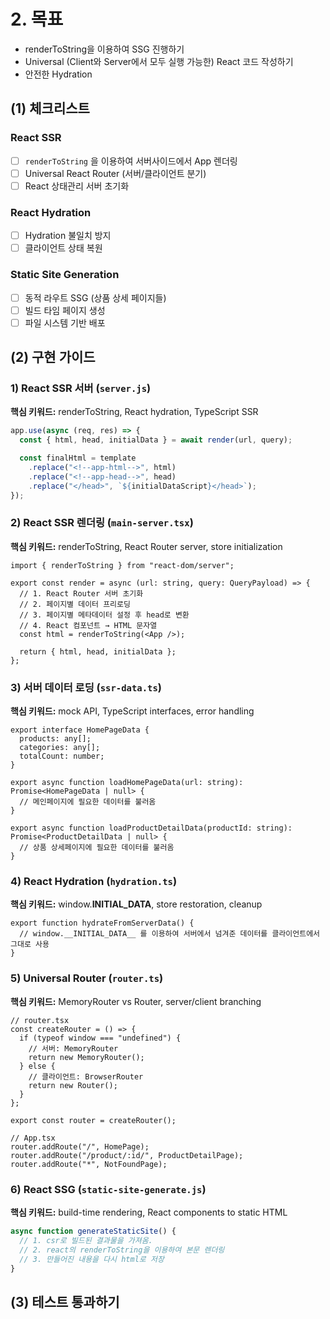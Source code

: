 # 2. 목표

- renderToString을 이용하여 SSG 진행하기
- Universal (Client와 Server에서 모두 실행 가능한) React 코드 작성하기
- 안전한 Hydration

## (1) 체크리스트

### React SSR

- [ ] `renderToString` 을 이용하여 서버사이드에서 App 렌더링
- [ ] Universal React Router (서버/클라이언트 분기)
- [ ] React 상태관리 서버 초기화

### React Hydration

- [ ] Hydration 불일치 방지
- [ ] 클라이언트 상태 복원

### Static Site Generation

- [ ] 동적 라우트 SSG (상품 상세 페이지들)
- [ ] 빌드 타임 페이지 생성
- [ ] 파일 시스템 기반 배포

## (2) 구현 가이드

### 1) React SSR 서버 (`server.js`)

**핵심 키워드:** renderToString, React hydration, TypeScript SSR

```jsx
app.use(async (req, res) => {
  const { html, head, initialData } = await render(url, query);

  const finalHtml = template
    .replace("<!--app-html-->", html)
    .replace("<!--app-head-->", head)
    .replace("</head>", `${initialDataScript}</head>`);
});
```

### 2) React SSR 렌더링 (`main-server.tsx`)

**핵심 키워드:** renderToString, React Router server, store initialization

```tsx
import { renderToString } from "react-dom/server";

export const render = async (url: string, query: QueryPayload) => {
  // 1. React Router 서버 초기화
  // 2. 페이지별 데이터 프리로딩
  // 3. 페이지별 메타데이터 설정 후 head로 변환
  // 4. React 컴포넌트 → HTML 문자열
  const html = renderToString(<App />);

  return { html, head, initialData };
};
```

### 3) 서버 데이터 로딩 (`ssr-data.ts`)

**핵심 키워드:** mock API, TypeScript interfaces, error handling

```tsx
export interface HomePageData {
  products: any[];
  categories: any[];
  totalCount: number;
}

export async function loadHomePageData(url: string): Promise<HomePageData | null> {
  // 메인페이지에 필요한 데이터를 불러옴
}

export async function loadProductDetailData(productId: string): Promise<ProductDetailData | null> {
  // 상품 상세페이지에 필요한 데이터를 불러옴
}
```

### 4) React Hydration (`hydration.ts`)

**핵심 키워드:** window.**INITIAL_DATA**, store restoration, cleanup

```tsx
export function hydrateFromServerData() {
  // window.__INITIAL_DATA__ 를 이용하여 서버에서 넘겨준 데이터를 클라이언트에서 그대로 사용
}
```

### 5) Universal Router (`router.ts`)

**핵심 키워드:** MemoryRouter vs Router, server/client branching

```tsx
// router.tsx
const createRouter = () => {
  if (typeof window === "undefined") {
    // 서버: MemoryRouter
    return new MemoryRouter();
  } else {
    // 클라이언트: BrowserRouter
    return new Router();
  }
};

export const router = createRouter();

// App.tsx
router.addRoute("/", HomePage);
router.addRoute("/product/:id/", ProductDetailPage);
router.addRoute("*", NotFoundPage);
```

### 6) React SSG (`static-site-generate.js`)

**핵심 키워드:** build-time rendering, React components to static HTML

```jsx
async function generateStaticSite() {
  // 1. csr로 빌드된 결과물을 가져옴.
  // 2. react의 renderToString을 이용하여 본문 렌더링
  // 3. 만들어진 내용을 다시 html로 저장
}
```

## (3) 테스트 통과하기
